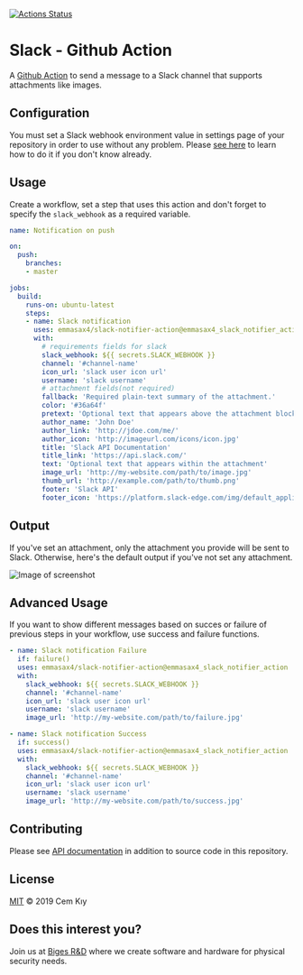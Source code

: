 [![Actions Status](https://github.com/cemkiy/action-slacker/workflows/Main/badge.svg?branch=master)](https://github.com/cemkiy/action-slacker/actions)


# Slack - Github Action

A [Github Action](https://github.com/features/actions) to send a message to a Slack channel that supports attachments like images.

## Configuration

You must set a Slack webhook environment value in settings page of your repository in order to use without any problem. Please [see here](https://help.github.com/en/actions/automating-your-workflow-with-github-actions/creating-and-using-encrypted-secrets#creating-encrypted-secrets) to learn how to do it if you don't know already.

## Usage

Create a workflow, set a step that uses this action and don't forget to specify the `slack_webhook` as a required variable.

```yaml
name: Notification on push

on:
  push:
    branches:
    - master

jobs:
  build:
    runs-on: ubuntu-latest
    steps:
    - name: Slack notification
      uses: emmasax4/slack-notifier-action@emmasax4_slack_notifier_action
      with:
        # requirements fields for slack
        slack_webhook: ${{ secrets.SLACK_WEBHOOK }}
        channel: '#channel-name'
        icon_url: 'slack user icon url'
        username: 'slack username'
        # attachment fields(not required)
        fallback: 'Required plain-text summary of the attachment.'
        color: '#36a64f'
        pretext: 'Optional text that appears above the attachment block'
        author_name: 'John Doe'
        author_link: 'http://jdoe.com/me/'
        author_icon: 'http://imageurl.com/icons/icon.jpg'
        title: 'Slack API Documentation'
        title_link: 'https://api.slack.com/'
        text: 'Optional text that appears within the attachment'
        image_url: 'http://my-website.com/path/to/image.jpg'
        thumb_url: 'http://example.com/path/to/thumb.png'
        footer: 'Slack API'
        footer_icon: 'https://platform.slack-edge.com/img/default_application_icon.png'
```

## Output

If you've set an attachment, only the attachment you provide will be sent to Slack. Otherwise, here's the default output if you've not set any attachment.

![Image of screenshot](https://raw.githubusercontent.com/cemkiy/action-slacker/master/screnshot.png)

## Advanced Usage

If you want to show different messages based on succes or failure of previous steps in your workflow, use success and failure functions.

```yaml
- name: Slack notification Failure
  if: failure()
  uses: emmasax4/slack-notifier-action@emmasax4_slack_notifier_action
  with:
    slack_webhook: ${{ secrets.SLACK_WEBHOOK }}
    channel: '#channel-name'
    icon_url: 'slack user icon url'
    username: 'slack username'
    image_url: 'http://my-website.com/path/to/failure.jpg'

- name: Slack notification Success
  if: success()
  uses: emmasax4/slack-notifier-action@emmasax4_slack_notifier_action
  with:
    slack_webhook: ${{ secrets.SLACK_WEBHOOK }}
    channel: '#channel-name'
    icon_url: 'slack user icon url'
    username: 'slack username'
    image_url: 'http://my-website.com/path/to/success.jpg'
```

## Contributing

Please see [API documentation](https://api.slack.com/docs/messages/builder) in addition to source code in this repository.

## License

[MIT](LICENSE) © 2019 Cem Kıy

## Does this interest you?

Join us at <a href="https://arge.biges.com/">Biges R&D</a> where we create software and hardware for physical security needs.
